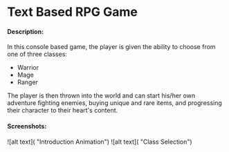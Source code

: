 # Text Based RPG Game

#### Description:

In this console based game, the player is given the ability to choose from one of three classes:

* Warrior
* Mage
* Ranger

The player is then thrown into the world and can start his/her own adventure fighting enemies, buying unique and rare items, and progressing their character to their heart's content.

#### Screenshots:


![alt text]( "Introduction Animation")
![alt text]( "Class Selection")
